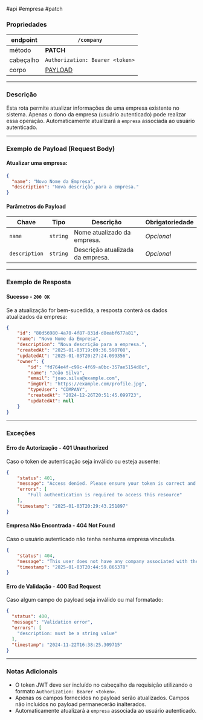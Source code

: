 #api #empresa #patch

### Propriedades

| endpoint  | `/company`                                                                      |
| --------- | ------------------------------------------------------------------------------- |
| método    | **PATCH**                                                                       |
| cabeçalho | `Authorization: Bearer <token>`                                                 |
| corpo     | [PAYLOAD](#Exemplo%20de%20Payload%20(Request%20Body)#Atualizar%20uma%20empresa) |

---

### Descrição
Esta rota permite atualizar informações de uma empresa existente no sistema. Apenas o dono da empresa (usuário autenticado) pode realizar essa operação. Automaticamente atualizará a `empresa` associada ao usuário autenticado.

---

### Exemplo de Payload (Request Body)
#### Atualizar uma empresa:
```json
{
  "name": "Novo Nome da Empresa",
  "description": "Nova descrição para a empresa."
}
```

#### Parâmetros do Payload

| **Chave**     | **Tipo** | **Descrição**                    | **Obrigatoriedade** |
| ------------- | -------- | -------------------------------- | ------------------- |
| `name`        | `string` | Nome atualizado da empresa.      | _Opcional_          |
| `description` | `string` | Descrição atualizada da empresa. | _Opcional_          |

---
### Exemplo de Resposta
#### Sucesso - `200 OK`
Se a atualização for bem-sucedida, a resposta conterá os dados atualizados da empresa:

```json
{
	"id": "80d56980-4a70-4f87-831d-d8eabf677a81",
	"name": "Novo Nome da Empresa",
	"description": "Nova descrição para a empresa.",
	"createdAt": "2025-01-03T19:09:36.590708",
	"updatedAt": "2025-01-03T20:27:24.099356",
	"owner": {
		"id": "fd764e4f-c99c-4f69-a0bc-357ae5154d8c",
		"name": "João Silva",
		"email": "joao.silva@example.com",
		"imgUrl": "https://example.com/profile.jpg",
		"typeUser": "COMPANY",
		"createdAt": "2024-12-26T20:51:45.099723",
		"updatedAt": null
	}
}
```

---

### Exceções
#### Erro de Autorização - **401 Unauthorized**
Caso o token de autenticação seja inválido ou esteja ausente:
```json
{
	"status": 401,
	"message": "Access denied. Please ensure your token is correct and active.",
	"errors": [
		"Full authentication is required to access this resource"
	],
	"timestamp": "2025-01-03T20:29:43.251897"
}
```

#### Empresa Não Encontrada - **404 Not Found**
Caso o usuário autenticado não tenha nenhuma empresa vinculada.
```json
{
	"status": 404,
	"message": "This user does not have any company associated with them.",
	"timestamp": "2025-01-03T20:44:59.865378"
}
```

#### Erro de Validação - **400 Bad Request**
Caso algum campo do payload seja inválido ou mal formatado:
```json
{
  "status": 400,
  "message": "Validation error",
  "errors": [
    "description: must be a string value"
  ],
  "timestamp": "2024-11-22T16:38:25.309715"
}
```

---
### Notas Adicionais
- O token JWT deve ser incluído no cabeçalho da requisição utilizando o formato `Authorization: Bearer <token>`.
- Apenas os campos fornecidos no payload serão atualizados. Campos não incluídos no payload permanecerão inalterados.
- Automaticamente atualizará a `empresa` associada ao usuário autenticado.
